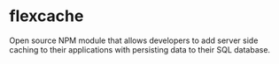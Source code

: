 # flexcache

Open source NPM module that allows developers to add server side caching to their applications with persisting data to their SQL database.